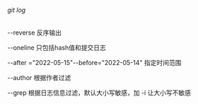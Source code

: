 ###### git log

--reverse 反序输出

--oneline 只包括hash值和提交日志

--after ="2022-05-15"--before="2022-05-14" 指定时间范围

--author 根据作者过滤

--grep 根据日志信息过滤，默认大小写敏感，加 -i 让大小写不敏感



